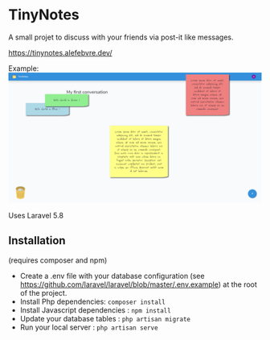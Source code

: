 # TinyNotes

A small projet to discuss with your friends via post-it like messages.

https://tinynotes.alefebvre.dev/

Example:
![alt text](tinynotes_example.png "Post-it message example screenshot")

Uses Laravel 5.8

## Installation

(requires composer and npm) <br>

-   Create a .env file with your database configuration (see https://github.com/laravel/laravel/blob/master/.env.example) at the root of the project.
-   Install Php dependencies:
    `composer install` <br>
-   Install Javascript dependencies :
    `npm install`
-   Update your database tables :
    `php artisan migrate`
-   Run your local server :
    `php artisan serve`

